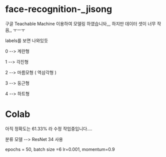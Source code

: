 # face-recognition-_jisong
구글 Teachable Machine 이용하여 모델링 하였습니돠,,, 
하지만 데이터 셋이 너무 작음,, ㅜㅡㅜ



labels를 보면 나와있듯 



0 --> 계란형 

1 --> 각진형 

2 --> 마름모형 ( 역삼각형 ) 

3 --> 둥근형  

4 --> 하트형 
 


# Colab
아직 정확도는 61.33% 라 수정 작업중입니다....

분류 모델 --> ResNet 34 사용 

epochs = 50, batch size =6
lr=0.001, momentum=0.9
